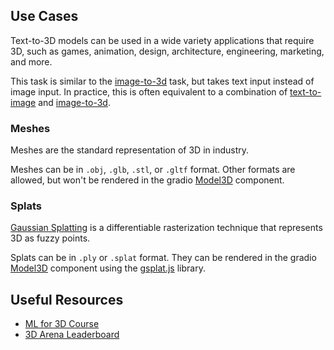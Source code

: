 ## Use Cases

Text-to-3D models can be used in a wide variety applications that require 3D, such as games, animation, design, architecture, engineering, marketing, and more.

This task is similar to the [image-to-3d](https://huggingface.co/tasks/image-to-3d) task, but takes text input instead of image input. In practice, this is often equivalent to a combination of [text-to-image](https://huggingface.co/tasks/text-to-image) and [image-to-3d](https://huggingface.co/tasks/image-to-3d).

### Meshes

Meshes are the standard representation of 3D in industry.

Meshes can be in `.obj`, `.glb`, `.stl`, or `.gltf` format. Other formats are allowed, but won't be rendered in the gradio [Model3D](https://www.gradio.app/docs/gradio/model3d) component.

### Splats

[Gaussian Splatting](https://huggingface.co/blog/gaussian-splatting) is a differentiable rasterization technique that represents 3D as fuzzy points.

Splats can be in `.ply` or `.splat` format. They can be rendered in the gradio [Model3D](https://www.gradio.app/docs/gradio/model3d) component using the [gsplat.js](https://github.com/huggingface/gsplat.js) library.

## Useful Resources

- [ML for 3D Course](https://huggingface.co/learn/ml-for-3d-course)
- [3D Arena Leaderboard](https://huggingface.co/spaces/dylanebert/3d-arena)
